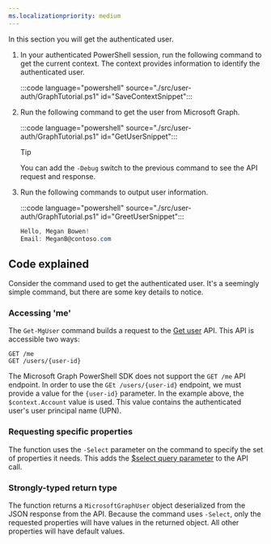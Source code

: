 ```yaml
---
ms.localizationpriority: medium
---
```


<!-- markdownlint-disable MD041 -->

In this section you will get the authenticated user.

1. In your authenticated PowerShell session, run the following command to get the current context. The context provides information to identify the authenticated user.

    :::code language="powershell" source="./src/user-auth/GraphTutorial.ps1" id="SaveContextSnippet":::

1. Run the following command to get the user from Microsoft Graph.

    :::code language="powershell" source="./src/user-auth/GraphTutorial.ps1" id="GetUserSnippet":::

    > [!TIP]
    > You can add the `-Debug` switch to the previous command to see the API request and response.

1. Run the following commands to output user information.

    :::code language="powershell" source="./src/user-auth/GraphTutorial.ps1" id="GreetUserSnippet":::

    ```powershell
    Hello, Megan Bowen!
    Email: MeganB@contoso.com
    ```

## Code explained

Consider the command used to get the authenticated user. It's a seemingly simple command, but there are some key details to notice.

### Accessing 'me'

The `Get-MgUser` command builds a request to the [Get user](/graph/api/user-get) API. This API is accessible two ways:

```http
GET /me
GET /users/{user-id}
```

The Microsoft Graph PowerShell SDK does not support the `GET /me` API endpoint. In order to use the `GEt /users/{user-id}` endpoint, we must provide a value for the `{user-id}` parameter. In the example above, the `$context.Account` value is used. This value contains the authenticated user's user principal name (UPN).

### Requesting specific properties

The function uses the `-Select` parameter on the command to specify the set of properties it needs. This adds the [$select query parameter](/graph/query-parameters#select-parameter) to the API call.

### Strongly-typed return type

The function returns a `MicrosoftGraphUser` object deserialized from the JSON response from the API. Because the command uses `-Select`, only the requested properties will have values in the returned object. All other properties will have default values.
